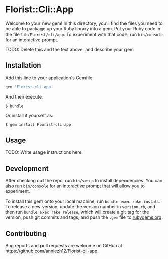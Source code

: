 # Florist::Cli::App

Welcome to your new gem! In this directory, you'll find the files you need to be able to package up your Ruby library into a gem. Put your Ruby code in the file `lib/Florist/cli/app`. To experiment with that code, run `bin/console` for an interactive prompt.

TODO: Delete this and the text above, and describe your gem

## Installation

Add this line to your application's Gemfile:

```ruby
gem 'Florist-cli-app'
```

And then execute:

    $ bundle

Or install it yourself as:

    $ gem install Florist-cli-app

## Usage

TODO: Write usage instructions here

## Development

After checking out the repo, run `bin/setup` to install dependencies. You can also run `bin/console` for an interactive prompt that will allow you to experiment.

To install this gem onto your local machine, run `bundle exec rake install`. To release a new version, update the version number in `version.rb`, and then run `bundle exec rake release`, which will create a git tag for the version, push git commits and tags, and push the `.gem` file to [rubygems.org](https://rubygems.org).

## Contributing

Bug reports and pull requests are welcome on GitHub at https://github.com/anniezh12/Florist-cli-app.

